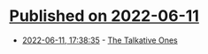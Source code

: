 # [Published on 2022-06-11](index.md)

* [2022-06-11, 17:38:35](https://news.ycombinator.com/item?id=31706335) - [The Talkative Ones](https://orthosphere.wordpress.com/2022/06/10/the-talkative-ones/)
